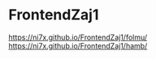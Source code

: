 # FrontendZaj1
https://ni7x.github.io/FrontendZaj1/folmu/
https://ni7x.github.io/FrontendZaj1/hamb/
